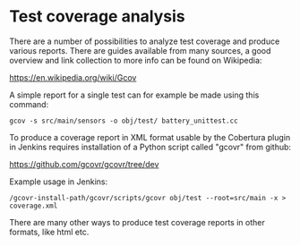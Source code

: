# Test coverage analysis

There are a number of possibilities to analyze test coverage and produce various reports. There are guides available from many sources, a good overview and link collection to more info can be found on Wikipedia:

https://en.wikipedia.org/wiki/Gcov

A simple report for a single test can for example be made using this command:

```
gcov -s src/main/sensors -o obj/test/ battery_unittest.cc
```

To produce a coverage report in XML format usable by the Cobertura plugin in Jenkins requires installation of a Python script called "gcovr" from github:

https://github.com/gcovr/gcovr/tree/dev

Example usage in Jenkins:

```
/gcovr-install-path/gcovr/scripts/gcovr obj/test --root=src/main -x > coverage.xml
```

There are many other ways to produce test coverage reports in other formats, like html etc.
